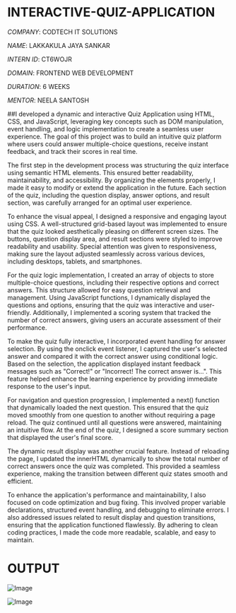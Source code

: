 # INTERACTIVE-QUIZ-APPLICATION

*COMPANY*: CODTECH IT SOLUTIONS

*NAME*: LAKKAKULA JAYA SANKAR

*INTERN ID*: CT6WOJR

*DOMAIN*: FRONTEND WEB DEVELOPMENT

*DURATION*: 6 WEEKS

*MENTOR*: NEELA SANTOSH

##I developed a dynamic and interactive Quiz Application using HTML, CSS, and JavaScript, leveraging key concepts such as DOM manipulation, event handling, and logic implementation to create a seamless user experience. The goal of this project was to build an intuitive quiz platform where users could answer multiple-choice questions, receive instant feedback, and track their scores in real time.

The first step in the development process was structuring the quiz interface using semantic HTML elements. This ensured better readability, maintainability, and accessibility. By organizing the elements properly, I made it easy to modify or extend the application in the future. Each section of the quiz, including the question display, answer options, and result section, was carefully arranged for an optimal user experience.

To enhance the visual appeal, I designed a responsive and engaging layout using CSS. A well-structured grid-based layout was implemented to ensure that the quiz looked aesthetically pleasing on different screen sizes. The buttons, question display area, and result sections were styled to improve readability and usability. Special attention was given to responsiveness, making sure the layout adjusted seamlessly across various devices, including desktops, tablets, and smartphones.

For the quiz logic implementation, I created an array of objects to store multiple-choice questions, including their respective options and correct answers. This structure allowed for easy question retrieval and management. Using JavaScript functions, I dynamically displayed the questions and options, ensuring that the quiz was interactive and user-friendly. Additionally, I implemented a scoring system that tracked the number of correct answers, giving users an accurate assessment of their performance.

To make the quiz fully interactive, I incorporated event handling for answer selection. By using the onclick event listener, I captured the user's selected answer and compared it with the correct answer using conditional logic. Based on the selection, the application displayed instant feedback messages such as "Correct!" or "Incorrect! The correct answer is...". This feature helped enhance the learning experience by providing immediate response to the user's input.

For navigation and question progression, I implemented a next() function that dynamically loaded the next question. This ensured that the quiz moved smoothly from one question to another without requiring a page reload. The quiz continued until all questions were answered, maintaining an intuitive flow. At the end of the quiz, I designed a score summary section that displayed the user's final score.

The dynamic result display was another crucial feature. Instead of reloading the page, I updated the innerHTML dynamically to show the total number of correct answers once the quiz was completed. This provided a seamless experience, making the transition between different quiz states smooth and efficient.

To enhance the application's performance and maintainability, I also focused on code optimization and bug fixing. This involved proper variable declarations, structured event handling, and debugging to eliminate errors. I also addressed issues related to result display and question transitions, ensuring that the application functioned flawlessly. By adhering to clean coding practices, I made the code more readable, scalable, and easy to maintain.

# OUTPUT

![Image](https://github.com/user-attachments/assets/a3a56dc6-20b2-4ab7-a251-39e3e4b56c72)

![Image](https://github.com/user-attachments/assets/66adcaf9-9a04-420b-90f0-72f1a75c467a)
